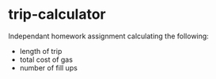 trip-calculator
===============
Independant homework assignment calculating the following:
- length of trip
- total cost of gas
- number of fill ups
